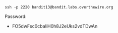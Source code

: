 ```
ssh -p 2220 bandit13@bandit.labs.overthewire.org
```

Password: 
- FO5dwFsc0cbaIiH0h8J2eUks2vdTDwAn


